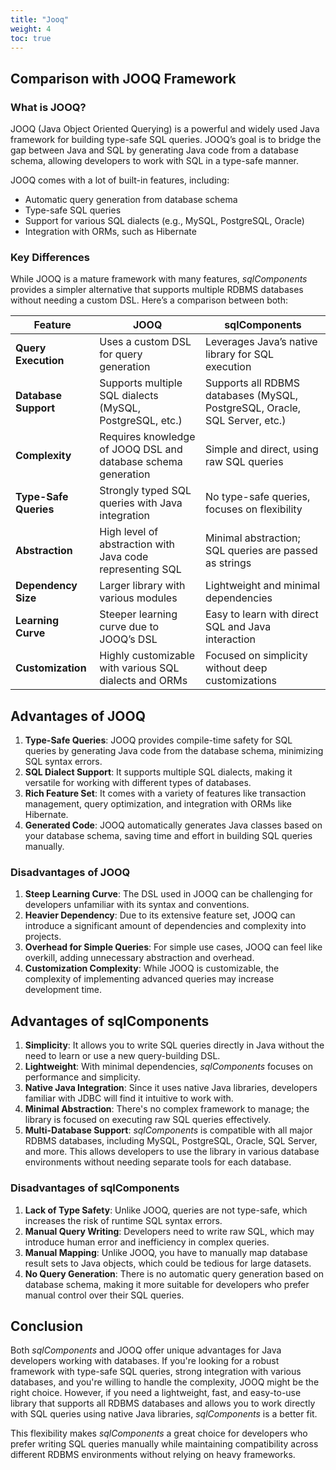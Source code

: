 ```yaml
---
title: "Jooq"
weight: 4
toc: true
---
```



## Comparison with JOOQ Framework

### What is JOOQ?

JOOQ (Java Object Oriented Querying) is a powerful and widely used Java framework for building type-safe SQL queries. JOOQ’s goal is to bridge the gap between Java and SQL by generating Java code from a database schema, allowing developers to work with SQL in a type-safe manner.

JOOQ comes with a lot of built-in features, including:
- Automatic query generation from database schema
- Type-safe SQL queries
- Support for various SQL dialects (e.g., MySQL, PostgreSQL, Oracle)
- Integration with ORMs, such as Hibernate

### Key Differences

While JOOQ is a mature framework with many features, *sqlComponents* provides a simpler alternative that supports multiple RDBMS databases without needing a custom DSL. Here’s a comparison between both:

| Feature               | JOOQ                          | sqlComponents                    |
|-----------------------|-------------------------------|----------------------------------|
| **Query Execution**    | Uses a custom DSL for query generation | Leverages Java’s native library for SQL execution |
| **Database Support**   | Supports multiple SQL dialects (MySQL, PostgreSQL, etc.) | Supports all RDBMS databases (MySQL, PostgreSQL, Oracle, SQL Server, etc.) |
| **Complexity**         | Requires knowledge of JOOQ DSL and database schema generation | Simple and direct, using raw SQL queries |
| **Type-Safe Queries**  | Strongly typed SQL queries with Java integration | No type-safe queries, focuses on flexibility |
| **Abstraction**        | High level of abstraction with Java code representing SQL | Minimal abstraction; SQL queries are passed as strings |
| **Dependency Size**    | Larger library with various modules | Lightweight and minimal dependencies |
| **Learning Curve**     | Steeper learning curve due to JOOQ’s DSL | Easy to learn with direct SQL and Java interaction |
| **Customization**      | Highly customizable with various SQL dialects and ORMs | Focused on simplicity without deep customizations |

## Advantages of JOOQ

1. **Type-Safe Queries**: JOOQ provides compile-time safety for SQL queries by generating Java code from the database schema, minimizing SQL syntax errors.
2. **SQL Dialect Support**: It supports multiple SQL dialects, making it versatile for working with different types of databases.
3. **Rich Feature Set**: It comes with a variety of features like transaction management, query optimization, and integration with ORMs like Hibernate.
4. **Generated Code**: JOOQ automatically generates Java classes based on your database schema, saving time and effort in building SQL queries manually.

### Disadvantages of JOOQ

1. **Steep Learning Curve**: The DSL used in JOOQ can be challenging for developers unfamiliar with its syntax and conventions.
2. **Heavier Dependency**: Due to its extensive feature set, JOOQ can introduce a significant amount of dependencies and complexity into projects.
3. **Overhead for Simple Queries**: For simple use cases, JOOQ can feel like overkill, adding unnecessary abstraction and overhead.
4. **Customization Complexity**: While JOOQ is customizable, the complexity of implementing advanced queries may increase development time.

## Advantages of sqlComponents

1. **Simplicity**: It allows you to write SQL queries directly in Java without the need to learn or use a new query-building DSL.
2. **Lightweight**: With minimal dependencies, *sqlComponents* focuses on performance and simplicity.
3. **Native Java Integration**: Since it uses native Java libraries, developers familiar with JDBC will find it intuitive to work with.
4. **Minimal Abstraction**: There's no complex framework to manage; the library is focused on executing raw SQL queries effectively.
5. **Multi-Database Support**: *sqlComponents* is compatible with all major RDBMS databases, including MySQL, PostgreSQL, Oracle, SQL Server, and more. This allows developers to use the library in various database environments without needing separate tools for each database.

### Disadvantages of sqlComponents

1. **Lack of Type Safety**: Unlike JOOQ, queries are not type-safe, which increases the risk of runtime SQL syntax errors.
2. **Manual Query Writing**: Developers need to write raw SQL, which may introduce human error and inefficiency in complex queries.
3. **Manual Mapping**: Unlike JOOQ, you have to manually map database result sets to Java objects, which could be tedious for large datasets.
4. **No Query Generation**: There is no automatic query generation based on database schema, making it more suitable for developers who prefer manual control over their SQL queries.

## Conclusion

Both *sqlComponents* and JOOQ offer unique advantages for Java developers working with databases. If you're looking for a robust framework with type-safe SQL queries, strong integration with various databases, and you're willing to handle the complexity, JOOQ might be the right choice. However, if you need a lightweight, fast, and easy-to-use library that supports all RDBMS databases and allows you to work directly with SQL queries using native Java libraries, *sqlComponents* is a better fit.

This flexibility makes *sqlComponents* a great choice for developers who prefer writing SQL queries manually while maintaining compatibility across different RDBMS environments without relying on heavy frameworks.


